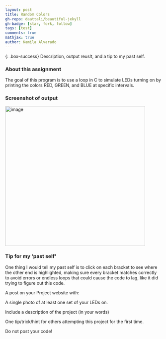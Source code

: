 ```yaml
---
layout: post
title: Random Colors
gh-repo: daattali/beautiful-jekyll
gh-badge: [star, fork, follow]
tags: [test]
comments: true
mathjax: true
author: Kamila Alvarado
---
```


{: .box-success}
Description, output reuslt, and a tip to my past self.

### About this assignment
The goal of this program is to use a loop in C to simulate LEDs turning on by printing the colors RED, GREEN, and BLUE at specific intervals.

### Screenshot of output

<img src="https://kamila-alvarado.github.io/assets/img/rgbloop.png" alt="image" width="450"/>

### Tip for my 'past self'
One thing I would tell my past self is to click on each bracket to see where the other end is highlighted, making sure every bracket matches correctly to avoid errors or endless loops that could cause the code to lag, like it did trying to figure out this code.


A post on your Project website with:

A single photo of at least one set of your LEDs on.

Include a description of the project (in your words)

One tip/trick/hint for others attempting this project for the first time.

Do not post your code!
